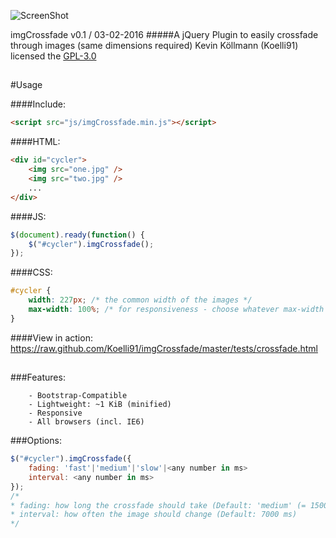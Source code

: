 ![ScreenShot](https://raw.github.com/Koelli91/imgCrossfade/master/tests/banner.png)

imgCrossfade v0.1 / 03-02-2016
#####A jQuery Plugin to easily crossfade through images (same dimensions required)
Kevin Köllmann (Koelli91)
licensed the [GPL-3.0](https://raw.github.com/Koelli91/imgCrossfade/master/license.txt)
## 
#Usage

####Include:
```html
<script src="js/imgCrossfade.min.js"></script>
```

####HTML:
```html
<div id="cycler">
	<img src="one.jpg" />
	<img src="two.jpg" />
	...
</div>
```

####JS:
```js
$(document).ready(function() {
	$("#cycler").imgCrossfade();
});
```

####CSS:
```css
#cycler {
	width: 227px; /* the common width of the images */
	max-width: 100%; /* for responsiveness - choose whatever max-width you'd like */
}
```

####View in action:
https://raw.github.com/Koelli91/imgCrossfade/master/tests/crossfade.html
## 
###Features:
```
	- Bootstrap-Compatible
	- Lightweight: ~1 KiB (minified)
	- Responsive
	- All browsers (incl. IE6)
```
 
###Options:
```js
$("#cycler").imgCrossfade({
	fading: 'fast'|'medium'|'slow'|<any number in ms>
	interval: <any number in ms>
});
/*
* fading: how long the crossfade should take (Default: 'medium' (= 1500 ms))
* interval: how often the image should change (Default: 7000 ms)
*/
```
